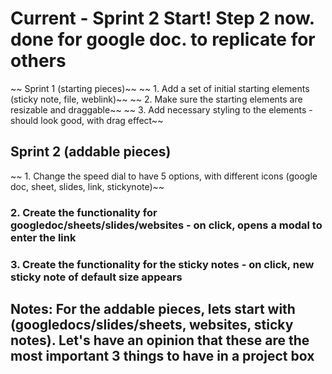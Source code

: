 # Current - Sprint 2 Start! Step 2 now. done for google doc. to replicate for others

~~ Sprint 1 (starting pieces)~~
~~ 1. Add a set of initial starting elements (sticky note, file, weblink)~~
~~ 2. Make sure the starting elements are resizable and draggable~~
~~ 3. Add necessary styling to the elements - should look good, with drag effect~~

## Sprint 2 (addable pieces)
~~ 1. Change the speed dial to have 5 options, with different icons (google doc, sheet, slides, link, stickynote)~~
### 2. Create the functionality for googledoc/sheets/slides/websites - on click, opens a modal to enter the link
### 3. Create the functionality for the sticky notes - on click, new sticky note of default size appears



## Notes: For the addable pieces, lets start with (googledocs/slides/sheets, websites, sticky notes). Let's have an opinion that these are the most important 3 things to have in a project box